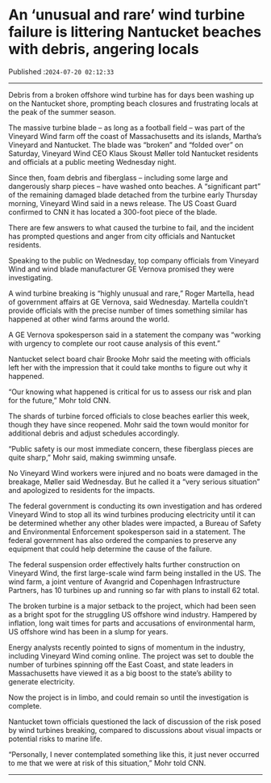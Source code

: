 # An ‘unusual and rare’ wind turbine failure is littering Nantucket beaches with debris, angering locals

Published :`2024-07-20 02:12:33`

---

Debris from a broken offshore wind turbine has for days been washing up on the Nantucket shore, prompting beach closures and frustrating locals at the peak of the summer season.

The massive turbine blade – as long as a football field – was part of the Vineyard Wind farm off the coast of Massachusetts and its islands, Martha’s Vineyard and Nantucket. The blade was “broken” and “folded over” on Saturday, Vineyard Wind CEO Klaus Skoust Møller told Nantucket residents and officials at a public meeting Wednesday night.

Since then, foam debris and fiberglass  – including some large and dangerously sharp pieces – have washed onto beaches. A “significant part” of the remaining damaged blade detached from the turbine early Thursday morning, Vineyard Wind said in a news release. The US Coast Guard confirmed to CNN it has located a 300-foot piece of the blade.

There are few answers to what caused the turbine to fail, and the incident has prompted questions and anger from city officials and Nantucket residents.

Speaking to the public on Wednesday, top company officials from Vineyard Wind and wind blade manufacturer GE Vernova promised they were investigating.

A wind turbine breaking is “highly unusual and rare,” Roger Martella, head of government affairs at GE Vernova, said Wednesday. Martella couldn’t provide officials with the precise number of times something similar has happened at other wind farms around the world.

A GE Vernova spokesperson said in a statement the company was “working with urgency to complete our root cause analysis of this event.”

Nantucket select board chair Brooke Mohr said the meeting with officials left her with the impression that it could take months to figure out why it happened.

“Our knowing what happened is critical for us to assess our risk and plan for the future,” Mohr told CNN.

The shards of turbine forced officials to close beaches earlier this week, though they have since reopened. Mohr said the town would monitor for additional debris and adjust schedules accordingly.

“Public safety is our most immediate concern, these fiberglass pieces are quite sharp,” Mohr said, making swimming unsafe.

No Vineyard Wind workers were injured and no boats were damaged in the breakage, Møller said Wednesday. But he called it a “very serious situation” and apologized to residents for the impacts.

The federal government is conducting its own investigation and has ordered Vineyard Wind to stop all its wind turbines producing electricity until it can be determined whether any other blades were impacted, a Bureau of Safety and Environmental Enforcement spokesperson said in a statement. The federal government has also ordered the companies to preserve any equipment that could help determine the cause of the failure.

The federal suspension order effectively halts further construction on Vineyard Wind, the first large-scale wind farm being installed in the US. The wind farm, a joint venture of Avangrid and Copenhagen Infrastructure Partners, has 10 turbines up and running so far with plans to install 62 total.

The broken turbine is a major setback to the project, which had been seen as a bright spot for the struggling US offshore wind industry. Hampered by inflation, long wait times for parts and accusations of environmental harm, US offshore wind has been in a slump for years.

Energy analysts recently pointed to signs of momentum in the industry, including Vineyard Wind coming online. The project was set to double the number of turbines spinning off the East Coast, and state leaders in Massachusetts have viewed it as a big boost to the state’s ability to generate electricity.

Now the project is in limbo, and could remain so until the investigation is complete.

Nantucket town officials questioned the lack of discussion of the risk posed by wind turbines breaking, compared to discussions about visual impacts or potential risks to marine life.

“Personally, I never contemplated something like this, it just never occurred to me that we were at risk of this situation,” Mohr told CNN.

---

